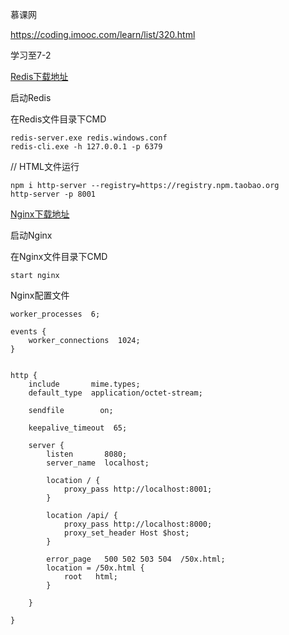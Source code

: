 
慕课网

https://coding.imooc.com/learn/list/320.html

学习至7-2



[Redis下载地址](http://www.redis.cn/download.html)

启动Redis

在Redis文件目录下CMD

```
redis-server.exe redis.windows.conf
redis-cli.exe -h 127.0.0.1 -p 6379
```



// HTML文件运行

```
npm i http-server --registry=https://registry.npm.taobao.org
http-server -p 8001
```



[Nginx下载地址](http://nginx.org/en/download.html)

启动Nginx

在Nginx文件目录下CMD

```
start nginx
```

Nginx配置文件

```properties
worker_processes  6;

events {
    worker_connections  1024;
}


http {
    include       mime.types;
    default_type  application/octet-stream;
    
    sendfile        on;
    
    keepalive_timeout  65;

    server {
        listen       8080;
        server_name  localhost;

        location / {
            proxy_pass http://localhost:8001;
        }

        location /api/ {
            proxy_pass http://localhost:8000;
            proxy_set_header Host $host;
        }

        error_page   500 502 503 504  /50x.html;
        location = /50x.html {
            root   html;
        }
        
    }

}

```

